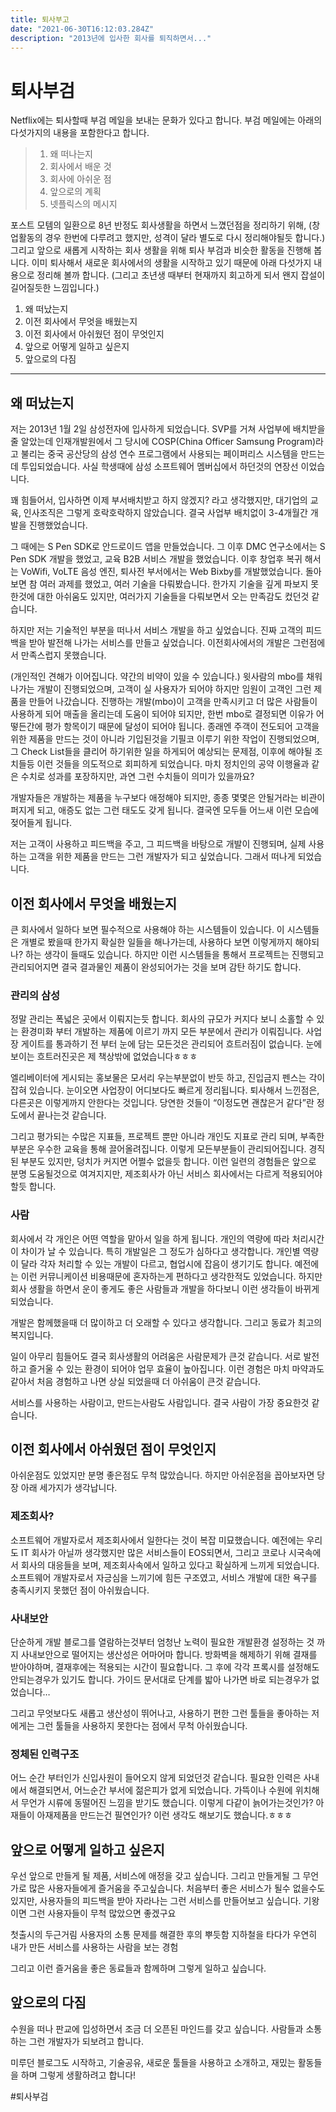 ```yaml
---
title: 퇴사부고
date: "2021-06-30T16:12:03.284Z"
description: "2013년에 입사한 회사를 퇴직하면서..."
---
```


# 퇴사부검
Netflix에는 퇴사할때 부검 메일을 보내는 문화가 있다고 합니다.
부검 메일에는 아래의 다섯가지의 내용을 포함한다고 합니다.

> 1. 왜 떠나는지  
> 2. 회사에서 배운 것  
> 3. 회사에 아쉬운 점  
> 4. 앞으로의 계획  
> 5. 넷플릭스의 메시지  

포스트 모템의 일환으로 8년 반정도 회사생활을 하면서 느꼈던점을 정리하기 위해,
(창업활동의 경우 한번에 다루려고 했지만, 성격이 달라 별도로 다시 정리해야될듯 합니다.) 그리고 앞으로 새롭게 시작하는 회사 생활을 위해 퇴사 부검과 비슷한 활동을 진행해 봅니다.
이미 퇴사해서 새로운 회사에서의 생활을 시작하고 있기 때문에
아래 다섯가지 내용으로 정리해 볼까 합니다.
(그리고  초년생 때부터 현재까지 회고하게 되서 왠지 잡설이 길어질듯한 느낌입니다.)

1. 왜 떠났는지
2. 이전 회사에서 무엇을 배웠는지
3. 이전 회사에서 아쉬웠던 점이 무엇인지
4. 앞으로 어떻게 일하고 싶은지
5. 앞으로의 다짐
- - - -

## 왜 떠났는지
저는 2013년 1월 2일 삼성전자에 입사하게 되었습니다. SVP를 거쳐 사업부에 배치받을 줄 알았는데 인재개발원에서 그 당시에 COSP(China Officer Samsung Program)라고 불리는 중국 공산당의 삼성 연수 프로그램에서 사용되는 페이퍼리스 시스템을 만드는데 투입되었습니다.  사실 학생때에 삼성 소프트웨어 멤버십에서 하던것의 연장선 이었습니다.

꽤 힘들어서, 입사하면 이제 부서배치받고 하지 않겠지? 라고 생각했지만, 대기업의 교육, 인사조직은 그렇게 호락호락하지 않았습니다. 결국 사업부 배치없이 3-4개월간 개발을 진행했었습니다.

그 때에는 S Pen SDK로 안드로이드 앱을 만들었습니다. 그 이후 DMC 연구소에서는 S Pen SDK 개발을 했었고, 교육 B2B 서비스 개발을 했었습니다. 이후 창업후 복귀 해서는 VoWifi, VoLTE 음성 엔진, 퇴사전 부서에서는 Web Bixby를 개발했었습니다.
돌아보면 참 여러 과제를 했었고, 여러 기술을 다뤄봤습니다. 한가지 기술을 깊게 파보지 못한것에 대한 아쉬움도 있지만, 여러가지 기술들을 다뤄보면서 오는 만족감도 컸던것 같습니다.

하지만 저는 기술적인 부분을 떠나서 서비스 개발을 하고 싶었습니다. 진짜 고객의 피드백을 받아 발전해 나가는 서비스를 만들고 싶었습니다.
이전회사에서의 개발은 그런점에서 만족스럽지 못했습니다.

(개인적인 견해가 이어집니다. 약간의 비약이 있을 수 있습니다.)
윗사람의 mbo를 채워나가는 개발이 진행되었으며, 고객이 실 사용자가 되어야 하지만 임원이 고객인 그런 제품을 만들어 나갔습니다.
진행하는 개발(mbo)이 고객을 만족시키고 더 많은 사람들이 사용하게 되어 매출을 올리는데 도움이 되어야 되지만, 한번 mbo로 결정되면 이유가 어떻든간에 평가 항목이기 때문에 달성이 되어야 됩니다.
종래엔 주객이 전도되어 고객을 위한 제품을 만드는 것이 아니라 기입된것을 기필코 이루기 위한 작업이 진행되었으며, 그 Check List들을 클리어 하기위한 일을 하게되어 예상되는 문제점, 이후에 해야될 조치들등 이런 것들을 의도적으로 회피하게 되었습니다. 
마치 정치인의 공약 이행율과 같은 수치로 성과를 포장하지만, 과연 그런 수치들이 의미가 있을까요?

개발자들은 개발하는 제품을 누구보다 애정해야 되지만, 종종 몇몇은 안될거라는 비관이 퍼지게 되고, 애증도 없는 그런 태도도 갖게 됩니다.
결국엔 모두들 어느새 이런 모습에 젖어들게 됩니다.

저는 고객이 사용하고 피드백을 주고, 그 피드백을 바탕으로 개발이 진행되며, 실제 사용하는 고객을 위한 제품을 만드는 그런 개발자가 되고 싶었습니다. 그래서 떠나게 되었습니다.


## 이전 회사에서 무엇을 배웠는지
큰 회사에서 일하다 보면 필수적으로 사용해야 하는 시스템들이 있습니다. 이 시스템들은 개별로 봤을때 한가지 확실한 일들을 해나가는데, 사용하다 보면 이렇게까지 해야되나? 하는 생각이 들때도 있습니다. 하지만 이런 시스템들을 통해서 프로젝트는 진행되고 관리되어지면 결국 결과물인 제품이 완성되어가는 것을 보며 감탄 하기도 합니다.

### 관리의 삼성
정말 관리는 폭넓은 곳에서 이뤄지는듯 합니다. 회사의 규모가 커지다 보니 소홀할 수 있는 환경미화 부터 개발하는 제품에 이르기 까지 모든 부분에서 관리가 이뤄집니다. 사업장 게이트를 통과하기 전 부터 눈에 담는 모든것은 관리되어 흐트러짐이 없습니다.
눈에 보이는 흐트러진곳은 제 책상밖에 없었습니다ㅎㅎㅎ

엘리베이터에 게시되는 홍보물은 모서리 우는부분없이 반듯 하고, 진입금지 펜스는 각이 잡혀 있습니다. 눈이오면 사업장이 어디보다도 빠르게 정리됩니다. 퇴사해서 느낀점은, 다른곳은 이렇게까지 안한다는 것입니다. 당연한 것들이 “이정도면 괜찮은거 같다”란 정도에서 끝나는것 같습니다.

그리고 평가되는 수많은 지표들, 프로젝트 뿐만 아니라 개인도 지표로 관리 되며, 부족한 부분은 우수한 교육을 통해 끌어올려집니다.  이렇게 모든부분들이 관리되어집니다. 경직된 부분도 있지만, 덩치가 커지면 어쩔수 없을듯 합니다. 이런 일련의 경험들은 앞으로 분명 도움될것으로 여겨지지만, 제조회사가 아닌 서비스 회사에서는 다르게 적용되어야 할듯 합니다.

### 사람
회사에서 각 개인은 어떤 역할을 맡아서 일을 하게 됩니다. 개인의 역량에 따라 처리시간이 차이가 날 수 있습니다. 특히 개발일은 그 정도가 심하다고 생각합니다. 개인별 역량이 달라 각자 처리할 수 있는 개발이 다르고, 협업시에 잡음이 생기기도 합니다. 예전에는 이런 커뮤니케이션 비용때문에 혼자하는게 편하다고 생각한적도 있었습니다. 하지만 회사 생활을 하면서 운이 좋게도 좋은 사람들과 개발을 하다보니 이런 생각들이 바뀌게 되었습니다.

개발은 함께했을때 더 많이하고 더 오래할 수 있다고 생각합니다.
그리고 동료가 최고의 복지입니다.

일이 아무리 힘들어도 결국 회사생활의 어려움은 사람문제가 큰것 같습니다.
서로 발전하고 즐거울 수 있는 환경이 되어야 업무 효율이 높아집니다.
이런 경험은 마치 마약과도 같아서 처음 경험하고 나면 상실 되었을때 더 아쉬움이 큰것 같습니다.

서비스를 사용하는 사람이고, 만드는사람도 사람입니다. 결국 사람이 가장 중요한것 같습니다.


## 이전 회사에서 아쉬웠던 점이 무엇인지
아쉬운점도 있었지만 분명 좋은점도 무척 많았습니다. 하지만 아쉬운점을 꼽아보자면 당장 아래 세가지가 생각납니다.

### 제조회사?
소프트웨어 개발자로서 제조회사에서 일한다는 것이 복잡 미묘했습니다. 예전에는 우리도 IT 회사가 아닐까 생각했지만 많은 서비스들이 EOS되면서, 그리고 코로나 시국속에서 회사의 대응들을 보며, 제조회사속에서 일하고 있다고 확실하게 느끼게 되었습니다.
소프트웨어 개발자로서 자긍심을 느끼기에 힘든 구조였고, 서비스 개발에 대한 욕구를 충족시키지 못했던 점이 아쉬웠습니다.

### 사내보안
단순하게 개발 블로그를 열람하는것부터 엄청난 노력이 필요한 개발환경 설정하는 것 까지 사내보안으로 떨어지는 생산성은 어마어마 합니다. 방화벽을 해제하기 위해 결재를 받아야하며, 결재후에는 적용되는 시간이 필요합니다. 그 후에 각각 프록시를 설정해도 안되는경우가 있기도 합니다.
가이드 문서대로 단계를 밟아 나가면 바로 되는경우가 없었습니다…

그리고 무엇보다도 새롭고 생산성이 뛰어나고, 사용하기 편한 그런 툴들을 좋아하는 저에게는 그런 툴들을 사용하지 못한다는 점에서 무척 아쉬웠습니다.

### 정체된 인력구조
어느 순간 부터인가 신입사원이 들어오지 않게 되었던것 같습니다. 필요한 인력은 사내에서 해결되면서, 어느순간 부서에 젊은피가 없게 되었습니다. 가뜩이나 수원에 위치해서 무언가 시류에 동떨어진 느낌을 받기도 했습니다. 이렇게 다같이 늙어가는것인가? 아재들이 아재제품을 만드는건 필연인가? 이런 생각도 해보기도 했습니다.ㅎㅎㅎ


## 앞으로 어떻게 일하고 싶은지
우선 앞으로 만들게 될 제품, 서비스에 애정을 갖고 싶습니다.
그리고 만들게될 그 무언가로 많은 사용자들에게 즐거움을 주고싶습니다.
처음부터 좋은 서비스가 될수 없을수도 있지만, 사용자들의 피드백을 받아 자라나는 그런 서비스를 만들어보고 싶습니다. 기왕이면 그런 사용자들이 무척 많았으면 좋겠구요

첫출시의 두근거림
사용자의 소통
문제를 해결한 후의 뿌듯함
지하철을 타다가 우연히 내가 만든 서비스를 사용하는 사람을 보는 경험

그리고 이런 즐거움을 좋은 동료들과 함께하며
그렇게 일하고 싶습니다. 


## 앞으로의 다짐
수원을 떠나 판교에 입성하면서 조금 더 오픈된 마인드를 갖고 싶습니다.
사람들과 소통하는 그런 개발자가 되보려고 합니다.

미루던 블로그도 시작하고,
기술공유, 새로운 툴들을 사용하고 소개하고, 재밌는 활동들을 하며 그렇게 생활하려고 합니다!


#퇴사부검

